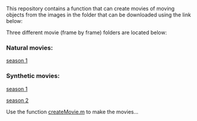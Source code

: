 This repository contains a function that can create movies of moving objects from the images in the folder that can be downloaded using the link below:

Three different movie (frame by frame) folders are located below:

<h3>Natural movies:</h3>

[season 1](https://www.dropbox.com/sh/h79ej81rnte5zjx/AAAhHdve-v2_zlvsn75xOx5Va?dl=0)


<h3>Synthetic movies:</h3>

[season 1](https://www.dropbox.com/sh/pt8sa618n1phel3/AAAG1FmrXCFNGDB2B9es7smba?dl=0)

[season 2](https://www.dropbox.com/sh/10ktlhprhcvijbv/AABoLdsaHF9EW7p0OggYiUpua?dl=0)

Use the function [createMovie.m](https://github.com/kohitij-kar/moving_obj/blob/master/createMovie.m) to make the movies...

